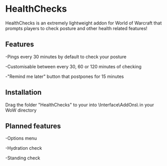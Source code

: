 # HealthChecks
HealthChecks is an extremely lightweight addon for World of Warcraft that prompts players to check posture and other health related features!

## Features
-Pings every 30 minutes by default to check your posture

-Customisable between every 30, 60 or 120 minutes of checking

-"Remind me later" button that postpones for 15 minutes

## Installation
Drag the folder "HealthChecks" to your into \Interface\AddOns\ in your WoW directory

## Planned features
-Options menu

-Hydration check

-Standing check

